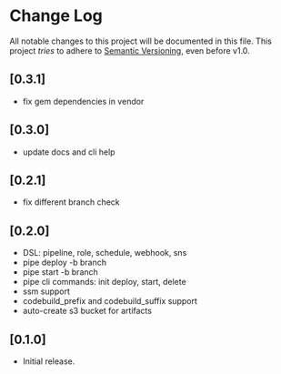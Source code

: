 # Change Log

All notable changes to this project will be documented in this file.
This project *tries* to adhere to [Semantic Versioning](http://semver.org/), even before v1.0.

## [0.3.1]
- fix gem dependencies in vendor

## [0.3.0]
- update docs and cli help

## [0.2.1]
- fix different branch check

## [0.2.0]
- DSL: pipeline, role, schedule, webhook, sns
- pipe deploy -b branch
- pipe start -b branch
- pipe cli commands: init deploy, start, delete
- ssm support
- codebuild\_prefix and codebuild\_suffix support
- auto-create s3 bucket for artifacts

## [0.1.0]
- Initial release.
